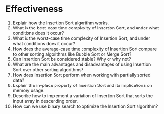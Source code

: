 # Effectiveness

1. Explain how the Insertion Sort algorithm works.
2. What is the best-case time complexity of Insertion Sort, and under what conditions does it occur?
3. What is the worst-case time complexity of Insertion Sort, and under what conditions does it occur?
4. How does the average-case time complexity of Insertion Sort compare to other sorting algorithms like Bubble Sort or Merge Sort?
5. Can Insertion Sort be considered stable? Why or why not?
6. What are the main advantages and disadvantages of using Insertion Sort over other sorting algorithms?
7. How does Insertion Sort perform when working with partially sorted data?
8. Explain the in-place property of Insertion Sort and its implications on memory usage.
9. Describe how to implement a variation of Insertion Sort that sorts the input array in descending order.
10. How can we use binary search to optimize the Insertion Sort algorithm?
